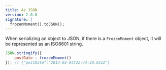 ```yaml
---
title: As JSON
version: 2.0.0
signature: |
  frozenMoment().toJSON();
---
```



When serializing an object to JSON, if there is a `FrozenMoment` object, it will be represented as an ISO8601 string.

```javascript
JSON.stringify({
    postDate : frozenMoment()
}); // {"postDate":"2013-02-04T22:44:30.652Z"}
```
